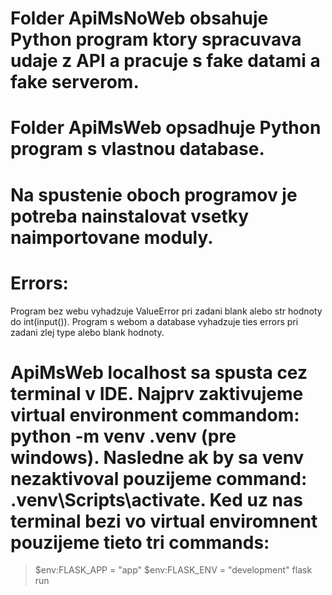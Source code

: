 # Folder ApiMsNoWeb obsahuje Python program ktory spracuvava udaje z API a pracuje s fake datami a fake serverom.
# Folder ApiMsWeb opsadhuje Python program s vlastnou database.
# Na spustenie oboch programov je potreba nainstalovat vsetky naimportovane moduly.
# Errors:
Program bez webu vyhadzuje ValueError pri zadani blank alebo str hodnoty do int(input()).
Program s webom a database vyhadzuje ties errors pri zadani zlej type alebo blank hodnoty.
# ApiMsWeb localhost sa spusta cez terminal v IDE. Najprv zaktivujeme virtual environment commandom: python -m venv .venv (pre windows). Nasledne ak by sa venv nezaktivoval pouzijeme command: .venv\Scripts\activate. Ked uz nas terminal bezi vo virtual enviromnent pouzijeme tieto tri commands: 
> $env:FLASK_APP = "app"
> $env:FLASK_ENV = "development"
> flask run
